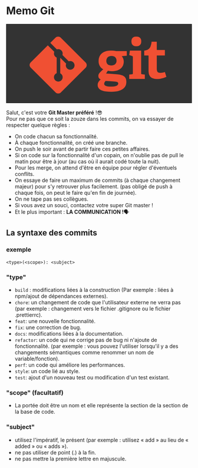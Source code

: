 # Memo Git

![Git image](../imgReadme/git.png)

Salut, c'est votre **Git Master préféré** !😎<br>
Pour ne pas que ce soit la zouze dans les commits, on va essayer de respecter quelque règles :

- On code chacun sa fonctionnalité.
- À chaque fonctionnalité, on créé une branche.
- On push le soir avant de partir faire ces petites affaires.
- Si on code sur la fonctionnalité d'un copain, on n'oublie pas de pull le matin pour être à jour (au cas où il aurait codé toute la nuit).
- Pour les merge, on attend d'être en équipe pour régler d'éventuels conflits.
- On essaye de faire un maximum de commits (à chaque changement majeur) pour s'y retrouver plus facilement. (pas obligé de push à chaque fois, on peut le faire qu'en fin de journée).
- On ne tape pas ses collègues.
- Si vous avez un souci, contactez votre super Git master !
- Et le plus important : **LA COMMUNICATION !**🗣

## La syntaxe des commits

### exemple

```
<type>(<scope>): <subject>
```

### "type"

- ```build``` : modifications liées à la construction (Par exemple : liées à npm/ajout de dépendances externes).
- ```chore```: un changement de code que l'utilisateur externe ne verra pas (par exemple : changement vers le fichier .gitignore ou le fichier .prettierrc).
- ```feat```: une nouvelle fonctionnalité.
- ```fix```: une correction de bug.
- ```docs```: modifications liées à la documentation.
- ```refactor```: un code qui ne corrige pas de bug ni n'ajoute de fonctionnalité. (par exemple : vous pouvez l'utiliser lorsqu'il y a des changements sémantiques comme renommer un nom de variable/fonction).
- ```perf```: un code qui améliore les performances.
- ```style```: un code lié au style.
- ```test```: ajout d'un nouveau test ou modification d'un test existant.

### "scope" (facultatif)

- La portée doit être un nom et elle représente la section de la section de la base de code.

### "subject"

- utilisez l'impératif, le présent (par exemple : utilisez « add » au lieu de « added » ou « adds »).
- ne pas utiliser de point (.) à la fin.
- ne pas mettre la première lettre en majuscule.
